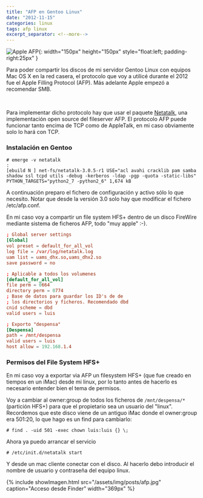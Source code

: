 ```yaml
---
title: "AFP en Gentoo Linux"
date: "2012-11-15"
categories: linux
tags: afp linux
excerpt_separator: <!--more-->
---
```


![Apple AFP](/assets/img/posts/logo-afp.svg){: width="150px" height="150px" style="float:left; padding-right:25px" } 

Para poder compartir los discos de mi servidor Gentoo Linux con equipos Mac OS X en la red casera, el protocolo que voy a utilicé durante el 2012 fue el Apple Filling Protocol (AFP). Más adelante Apple empezó a recomendar SMB.

<br clear="left"/>
<!--more-->

Para implementar dicho protocolo hay que usar el paquete [Netatalk](https://netatalk.sourceforge.net), una implementación open source del fileserver AFP. El protocolo AFP puede funcionar tanto encima de TCP como de AppleTalk, en mi caso obviamente solo lo hará con TCP.

### Instalación en Gentoo

```console
# emerge -v netatalk
:
[ebuild N ] net-fs/netatalk-3.0.5-r1 USE="acl avahi cracklib pam samba shadow ssl tcpd utils -debug -kerberos -ldap -pgp -quota -static-libs" PYTHON_TARGETS="python2_7 -python2_6" 1,674 kB
```

A continuación preparo el fichero de configuración y activo sólo lo que necesito. Notar que desde la versión 3.0 solo hay que modificar el fichero /etc/afp.conf.

En mi caso voy a compartir un file system HFS+ dentro de un disco FireWire  mediante sistema de ficheros AFP, todo "muy apple" :-).

```conf
; Global server settings
[Global]
vol preset = default_for_all_vol
log file = /var/log/netatalk.log
uam list = uams_dhx.so,uams_dhx2.so
save password = no

; Aplicable a todos los volumenes
[default_for_all_vol]
file perm = 0664
directory perm = 0774
; Base de datos para guardar los ID's de de
; los directorios y ficheros. Recomendado dbd
cnid scheme = dbd
valid users = luis

; Exporto "despensa"
[Despensa]
path = /mnt/despensa
valid users = luis
host allow = 192.168.1.4
```

### Permisos del File System HFS+

En mi caso voy a exportar via AFP un filesystem HFS+ (que fue creado en tiempos en un iMac) desde mi linux, por lo tanto antes de hacerlo es necesario entender bien el tema de permisos.

Voy a cambiar al owner:group de todos los ficheros de `/mnt/despensa/*`(partición HFS+) para que el propietario sea un usuario del "linux". Recordemos que este disco viene de un antiguo iMac donde el owner:group era 501:20, lo que hago es un find para cambiarlo:

```console
# find . -uid 501 -exec chown luis:luis {} \;
```

Ahora ya puedo arrancar el servicio

```console
# /etc/init.d/netatalk start
```

Y desde un mac cliente conectar con el disco. Al hacerlo debo introducir el nombre de usuario y contraseña del equipo linux.

{% include showImagen.html 
      src="/assets/img/posts/afp.jpg" 
      caption="Acceso desde Finder" 
      width="369px"
      %}